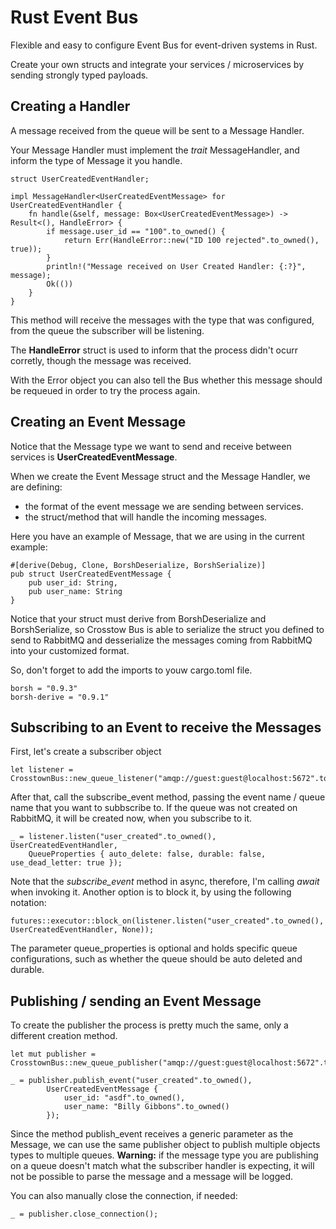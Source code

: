 # Rust Event Bus
Flexible and easy to configure Event Bus for event-driven systems in Rust.

Create your own structs and integrate your services / microservices by sending strongly typed payloads.

## Creating a Handler
A message received from the queue will be sent to a Message Handler.

Your Message Handler must implement the _trait_ MessageHandler, and inform the type of Message it you handle.

```
struct UserCreatedEventHandler;

impl MessageHandler<UserCreatedEventMessage> for UserCreatedEventHandler {
    fn handle(&self, message: Box<UserCreatedEventMessage>) -> Result<(), HandleError> {
        if message.user_id == "100".to_owned() {
            return Err(HandleError::new("ID 100 rejected".to_owned(), true));
        }
        println!("Message received on User Created Handler: {:?}", message);
        Ok(())
    }
}
```
This method will receive the messages with the type that was configured, from the queue the subscriber will be listening.

The **HandleError** struct is used to inform that the process didn't ocurr corretly, though the message was received.

With the Error object you can also tell the Bus whether this message should be requeued in order to try the process again.

## Creating an Event Message
Notice that the Message type we want to send and receive between services is **UserCreatedEventMessage**.

When we create the Event Message struct and the Message Handler, we are defining:
- the format of the event message we are sending between services.
- the struct/method that will handle the incoming messages.

Here you have an example of Message, that we are using in the current example:

```
#[derive(Debug, Clone, BorshDeserialize, BorshSerialize)]
pub struct UserCreatedEventMessage {
    pub user_id: String,
    pub user_name: String
}
```
Notice that your struct must derive from BorshDeserialize and BorshSerialize, so Crosstow Bus is able to serialize the struct you defined to send to RabbitMQ and desserialize the messages coming from RabbitMQ into your customized format.

So, don't forget to add the imports to youw cargo.toml file.
```
borsh = "0.9.3"
borsh-derive = "0.9.1"
```

## Subscribing to an Event to receive the Messages
First, let's create a subscriber object

```
let listener = CrosstownBus::new_queue_listener("amqp://guest:guest@localhost:5672".to_owned())?;
```

After that, call the subscribe_event method, passing the event name / queue name that you want to subbscribe to.
If the queue was not created on RabbitMQ, it will be created now, when you subscribe to it.

```
_ = listener.listen("user_created".to_owned(), UserCreatedEventHandler, 
    QueueProperties { auto_delete: false, durable: false, use_dead_letter: true });
```
Note that the _subscribe_event_ method in async, therefore, I'm calling _await_ when invoking it.
Another option is to block it, by using the following notation:
```
futures::executor::block_on(listener.listen("user_created".to_owned(), UserCreatedEventHandler, None));
```

The parameter queue_properties is optional and holds specific queue configurations, such as whether the queue should be auto deleted and durable.

## Publishing / sending an Event Message
To create the publisher the process is pretty much the same, only a different creation method.

```
let mut publisher = CrosstownBus::new_queue_publisher("amqp://guest:guest@localhost:5672".to_owned())?;

_ = publisher.publish_event("user_created".to_owned(), 
        UserCreatedEventMessage {
            user_id: "asdf".to_owned(),
            user_name: "Billy Gibbons".to_owned()
        });
```
Since the method publish_event receives a generic parameter as the Message, we can use the same publisher object to publish multiple objects types to multiple queues.
**Warning:** if the message type you are publishing on a queue doesn't match what the subscriber handler is expecting, it will not be possible to parse the message and a message will be logged.

You can also manually close the connection, if needed:

```
_ = publisher.close_connection();
```